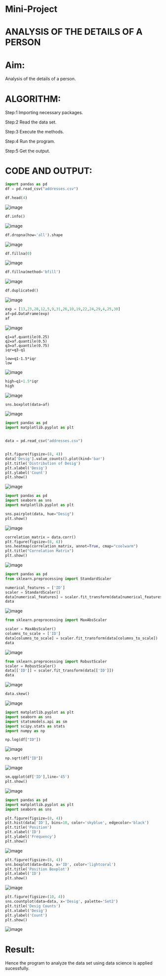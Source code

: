 # Mini-Project
# ANALYSIS OF THE DETAILS OF A PERSON
# Aim:
 Analysis of the details of a person.
 
# ALGORITHM:
Step:1  Importing necessary packages.

Step:2  Read the data set.

Step:3  Execute the methods.

Step:4  Run the program.

Step:5  Get the output.

# CODE AND OUTPUT:
```python
import pandas as pd
df = pd.read_csv("addresses.csv")

df.head(4)
```
![image](https://github.com/Leann4468/Mini-Project/assets/121165979/f0f55571-bad6-4ba8-ab6c-c7c76ed18fe4)

```python
df.info()
```
![image](https://github.com/Leann4468/Mini-Project/assets/121165979/470ecdcd-aa18-451e-9863-a7949b67a4f5)


```python
df.dropna(how='all').shape
```
![image](https://github.com/Leann4468/Mini-Project/assets/121165979/38665a05-a4f9-4619-985f-013c8d280419)

```python
df.fillna(0)
```
![image](https://github.com/Leann4468/Mini-Project/assets/121165979/929eec23-1a02-4da0-ab7d-aa1e8f021426)


```python
df.fillna(method='bfill')
```
![image](https://github.com/Leann4468/Mini-Project/assets/121165979/4ae410e4-8a37-4613-8d5d-a63e8fa028d8)


```python
df.duplicated()
```
![image](https://github.com/Leann4468/Mini-Project/assets/121165979/c499075c-b2ca-4ac7-bb81-21e1d7bb13f7)


```python
exp = [13,23,28,12,5,9,31,26,10,19,22,24,29,4,25,30]
af=pd.DataFrame(exp)
af
```
![image](https://github.com/Leann4468/Mini-Project/assets/121165979/e274c952-a0db-40e6-bb26-731bb1605354)


```pyhton
q1=af.quantile(0.25)
q2=af.quantile(0.5)
q3=af.quantile(0.75)
iqr=q3-q1

low=q1-1.5*iqr
low
```
![image](https://github.com/Leann4468/Mini-Project/assets/121165979/c9f2e941-a243-4459-baed-c098adf3b79e)

```python
high=q1+1.5*iqr
high
```
![image](https://github.com/Leann4468/Mini-Project/assets/121165979/1a40f1b1-d60b-45a5-9af4-d44a1d486d19)


```python
sns.boxplot(data=af)
```
![image](https://github.com/Leann4468/Mini-Project/assets/121165979/0bd91475-fd69-4c6a-abcd-4d6094ea8ca9)


```python
import pandas as pd
import matplotlib.pyplot as plt


data = pd.read_csv("addresses.csv")


plt.figure(figsize=(8, 4))
data['Desig'].value_counts().plot(kind='bar')
plt.title('Distribution of Desig')
plt.xlabel('Desig')
plt.ylabel('Count')
plt.show()
```
![image](https://github.com/Leann4468/Mini-Project/assets/121165979/6d9f61fd-e35a-4786-b8ca-a94db8d42773)


```python
import pandas as pd
import seaborn as sns
import matplotlib.pyplot as plt

sns.pairplot(data, hue="Desig")
plt.show()
```
![image](https://github.com/Leann4468/Mini-Project/assets/121165979/d9c6c278-8969-4bb0-94c3-2ed1823ad720)


```python
correlation_matrix = data.corr()
plt.figure(figsize=(8, 6))
sns.heatmap(correlation_matrix, annot=True, cmap="coolwarm")
plt.title("Correlation Matrix")
plt.show()
```
![image](https://github.com/Leann4468/Mini-Project/assets/121165979/d6657d5c-7cba-4816-99ef-97371f008c35)


```python
import pandas as pd
from sklearn.preprocessing import StandardScaler

numerical_features = ['ID']
scaler = StandardScaler()
data[numerical_features] = scaler.fit_transform(data[numerical_features])
data
```
![image](https://github.com/Leann4468/Mini-Project/assets/121165979/e4d70e65-a059-4410-8053-8da823eac1f7)


```python
from sklearn.preprocessing import MaxAbsScaler

scaler = MaxAbsScaler()
columns_to_scale = ['ID']
data[columns_to_scale] = scaler.fit_transform(data[columns_to_scale])
data
```
![image](https://github.com/Leann4468/Mini-Project/assets/121165979/0a54f657-4e63-4f9a-bbc4-5fc82b5767de)


```python
from sklearn.preprocessing import RobustScaler
scaler = RobustScaler()
data[['ID']] = scaler.fit_transform(data[['ID']])
data
```
![image](https://github.com/Leann4468/Mini-Project/assets/121165979/4ec68fbb-2f4e-4d59-877a-2d48f5105c25)


```python
data.skew()
```
![image](https://github.com/Leann4468/Mini-Project/assets/121165979/c1835689-6cff-4fea-b7d0-0eb062ad896f)


```python
import matplotlib.pyplot as plt
import seaborn as sns
import statsmodels.api as sm
import scipy.stats as stats
import numpy as np

np.log(df["ID"])
```
![image](https://github.com/Leann4468/Mini-Project/assets/121165979/648094f3-8ce4-4a44-9b25-85eed638ea1f)


```python
np.sqrt(df["ID"])
```
![image](https://github.com/Leann4468/Mini-Project/assets/121165979/0d92dd99-2c11-4fd6-9128-54a3fa24a4c6)


```python
sm.qqplot(df['ID'],line='45')
plt.show()
```
![image](https://github.com/Leann4468/Mini-Project/assets/121165979/81a92361-4689-40ab-aba7-bb63ab267a4d)


```python
import pandas as pd
import matplotlib.pyplot as plt
import seaborn as sns

plt.figure(figsize=(8, 4))
plt.hist(data['ID'], bins=10, color='skyblue', edgecolor='black')
plt.title('Position')
plt.xlabel('ID')
plt.ylabel('Frequency')
plt.show()
```
![image](https://github.com/Leann4468/Mini-Project/assets/121165979/9257423d-d348-48c8-a391-dfd4dfe9eff6)


```python
plt.figure(figsize=(8, 4))
sns.boxplot(data=data, x='ID', color='lightcoral')
plt.title('Position Boxplot')
plt.xlabel('ID')
plt.show()
```
![image](https://github.com/Leann4468/Mini-Project/assets/121165979/059fb79a-629d-4760-a2fa-15c72a02bd47)


```python
plt.figure(figsize=(10, 4))
sns.countplot(data=data, x='Desig', palette='Set2')
plt.title('Desig Counts')
plt.xlabel('Desig')
plt.ylabel('Count')
plt.show()
```
![image](https://github.com/Leann4468/Mini-Project/assets/121165979/148525f2-f194-4dde-a262-a8e159dd3a6e)




# Result:
Hence the program to analyze the data set using data science is applied sucessfully.

